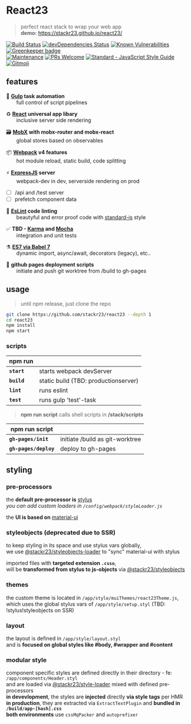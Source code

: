 # React23
> perfect react stack to wrap your web app  
> __demo:__ https://stackr23.github.io/react23/  

[![Build Status](https://travis-ci.com/stackr23/react23.svg?branch=master)](https://travis-ci.com/stackr23/react23)
[![devDependencies Status](https://david-dm.org/stackr23/react23/dev-status.svg)](https://david-dm.org/stackr23/react23?type=dev)
[![Known Vulnerabilities](https://snyk.io/test/github/stackr23/react23/badge.svg)](https://snyk.io/test/github/stackr23/react23)
[![Greenkeeper badge](https://badges.greenkeeper.io/stackr23/react23.svg)](https://greenkeeper.io/)<br />
[![Maintenance][maintenance-img]][maintenance-url]
[![PRs Welcome][pr-welcome]](http://makeapullrequest.com)
<a href="https://standardjs.com"><img src="https://img.shields.io/badge/code_style-standard-brightgreen.svg" alt="Standard - JavaScript Style Guide"></a>
<a href="https://gitmoji.carloscuesta.me">
    <img src="https://img.shields.io/badge/gitmoji-%20😜%20😍-FFDD67.svg?style=flat-square"
         alt="Gitmoji">
</a>

[maintenance-img]: https://img.shields.io/badge/Maintained%3F-yes-green.svg
[maintenance-url]: https://GitHub.com/stackR23/react23/graphs/commit-activity
[pr-welcome]: https://img.shields.io/badge/PRs-welcome-brightgreen.svg?style=flat-square

## features
:robot: __[Gulp](https://gulpjs.com/) task automation__  
&nbsp;&nbsp;&nbsp;&nbsp;&nbsp;&nbsp;&nbsp;full control of script pipelines  

:recycle: __[React](https://reactjs.org/) universal app libary__  
&nbsp;&nbsp;&nbsp;&nbsp;&nbsp;&nbsp;&nbsp;inclusive server side rendering
 
:card_file_box: __[MobX](https://mobx.js.org/) with mobx-router and mobx-react__  
&nbsp;&nbsp;&nbsp;&nbsp;&nbsp;&nbsp;&nbsp;global stores based on observables

:package: __[Webpack](https://webpack.js.org/) v4 features__  
&nbsp;&nbsp;&nbsp;&nbsp;&nbsp;&nbsp;&nbsp;hot module reload, static build, code splitting

:zap: __[ExpressJS](http://expressjs.com/) server__  
&nbsp;&nbsp;&nbsp;&nbsp;&nbsp;&nbsp;&nbsp;webpack-dev in dev, serverside rendering on prod  
* [ ] /api and /test server  
* [ ] prefetch component data

:rotating_light: __[EsLint](https://eslint.org/) code linting__  
&nbsp;&nbsp;&nbsp;&nbsp;&nbsp;&nbsp;&nbsp;beautyful and error proof code with [standard-js](https://standardjs.com) style  

:white_check_mark: __TBD - [Karma](https://github.com/karma-runner/karma) and [Mocha](https://github.com/mochajs/mocha)__  
&nbsp;&nbsp;&nbsp;&nbsp;&nbsp;&nbsp;&nbsp;integration and unit tests  

:alembic: __[ES7 via Babel 7](https://babeljs.io/docs/en/index.html)__  
&nbsp;&nbsp;&nbsp;&nbsp;&nbsp;&nbsp;&nbsp;dynamic import, async/await, decorators (legacy), etc..  

:rocket: __github pages deployment scripts__  
&nbsp;&nbsp;&nbsp;&nbsp;&nbsp;&nbsp;&nbsp;initiate and push git worktree from /build to gh-pages

## usage  
> until npm release, just clone the repo  

```bash
git clone https://github.com/stackr23/react23 --depth 1  
cd react23  
npm install  
npm start 
```

### scripts

| __npm run__   |                                       |   
|---------------|---------------------------------------|
| __`start`__   | starts webpack devServer              |
| __`build`__   | static build (TBD: productionserver)  |
| __`lint`__    | runs eslint                           |
| __`test`__    | runs gulp 'test'-task                 | 

> __npm run script__ calls shell scripts in __/stack/scripts__

| __npm run script__    |                                   |
|-----------------------|-----------------------------------|
| __`gh-pages/init`__   | initiate /build as git-worktree   |
| __`gh-pages/deploy`__ | deploy to gh-pages                |

## styling

### pre-processors
the __default pre-processor is__ [stylus](http://stylus-lang.com/)  
_you can add custom loaders in `/config/webpack/styleLoader.js`_

the __UI is based on__ [material-ui](https://github.com/mui-org/material-ui)  

### styleobjects (deprecated due to SSR)
to keep styling in its space and use stylus vars globally,  
we use [@stackr23/styleobjects-loader](https://github.com/stackr23/styleobjects-loader) to "sync" material-ui with stylus  
  
imported files with __targeted extension `.csso`__,  
will be __transformed from stylus to js-objects__ via [@stackr23/styleobjects](https://github.com/stackr23/styleobjects)

### themes
the custom theme is located in `/app/style/muiThemes/react23Theme.js`,  
which uses the global stylus vars of `/app/style/setup.styl` (TBD: !stylus!styleobjects on SSR)

### layout
the layout is defined in `/app/style/layout.styl`  
and is __focused on global styles like #body, #wrapper and #content__

### modular style
component specific styles are defined directly in their directory - fe: `/app/components/Header.styl`  
and are loaded via [@stackr23/style-loader](https://github.com/stackr23/style-loader) mixed with defined pre-processors  
__in devevlopment__, the styles are __injected__ directly __via style tags__ per HMR  
__in production__, they are extracted via `ExtractTextPlugin` and __bundled in `/build/app-[hash].css`__  
__both environments__ use `cssMqPacker` and `autoprefixer`
